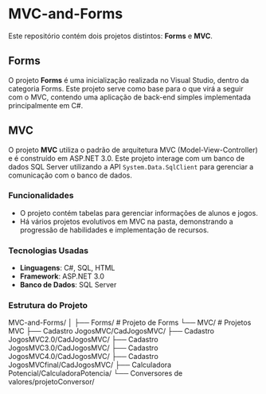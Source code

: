 # MVC-and-Forms

Este repositório contém dois projetos distintos: **Forms** e **MVC**.

## Forms

O projeto **Forms** é uma inicialização realizada no Visual Studio, dentro da categoria Forms. Este projeto serve como base para o que virá a seguir com o MVC, contendo uma aplicação de back-end simples implementada principalmente em C#.

## MVC

O projeto **MVC** utiliza o padrão de arquitetura MVC (Model-View-Controller) e é construído em ASP.NET 3.0. Este projeto interage com um banco de dados SQL Server utilizando a API `System.Data.SqlClient` para gerenciar a comunicação com o banco de dados. 

### Funcionalidades

- O projeto contém tabelas para gerenciar informações de alunos e jogos.
- Há vários projetos evolutivos em MVC na pasta, demonstrando a progressão de habilidades e implementação de recursos.
  
### Tecnologias Usadas

- **Linguagens**: C#, SQL, HTML
- **Framework**: ASP.NET 3.0
- **Banco de Dados**: SQL Server

### Estrutura do Projeto

MVC-and-Forms/ │ ├── Forms/ # Projeto de Forms └── MVC/ # Projetos MVC ├── Cadastro JogosMVC/CadJogosMVC/ ├── Cadastro JogosMVC2.0/CadJogosMVC/ ├── Cadastro JogosMVC3.0/CadJogosMVC/ ├── Cadastro JogosMVC4.0/CadJogosMVC/ ├── Cadastro JogosMVCfinal/CadJogosMVC/ ├── Calculadora Potencial/CalculadoraPotencia/ └── Conversores de valores/projetoConversor/
